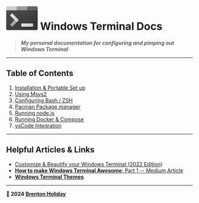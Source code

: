 # ![Windows Terminal Icon](https://raw.githubusercontent.com/8rents/_/i/h1-icons/windows-terminal.png) Windows Terminal Docs

> ***My personal documentation for configuring and pimping out Windows Terminal***

---

## Table of Contents

1. [Installation & Portable Set up](01-portable-setup-configs)
2. [Using Msys2](02-scoop-and-package-managers)
3. [Configuring Bash / ZSH](03-msys2-bash-zsh-shells)
4. [Pacman Package manager](04-pacman-package-manager)
5. [Running node.js](05-node-and-version-and-package-manager)
6. [Running Docker & Compose](06-docker)
7. [vsCode Integration](07-vscode-integration)

---

## Helpful Articles & Links

- [Customize & Beautify your Windows Terminal (2022 Edition)](https://dev.to/ansonh/customize-beautify-your-windows-terminal-2022-edition-541l)
- [**How to make Windows Terminal Awesome**: Part 1 -- Medium Article](https://medium.com/illumination/how-to-make-windows-terminal-awesome-part-1-530eedf6eabb)
- **[Windows Terminal Themes](https://windowsterminalthemes.dev/)**

------

**🤍 2024 [Brenton Holiday](https://brenton.holiday)**
